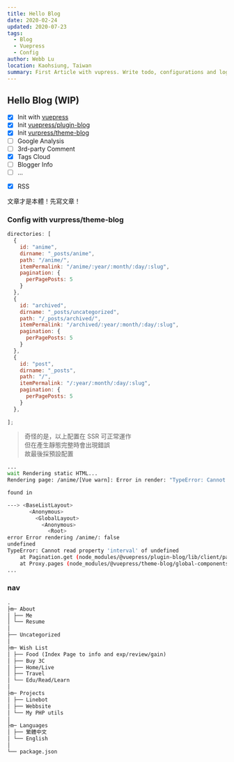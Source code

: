```yaml
---
title: Hello Blog
date: 2020-02-24
updated: 2020-07-23
tags:
  - Blog
  - Vuepress
  - Config
author: Webb Lu
location: Kaohsiung, Taiwan
summary: First Article with vupress. Write todo, configurations and logs.
---
```


## Hello Blog (WIP)

- [x] Init with [vuepress](https://vuepress.vuejs.org/)
- [x] Init [vuepress/plugin-blog](https://vuepress-plugin-blog.ulivz.com/)
- [x] Init [vurpress/theme-blog](https://vuepress-theme-blog.ulivz.com/)
- [ ] Google Analysis
- [ ] 3rd-party Comment
- [x] Tags Cloud
- [ ] Blogger Info
- [ ] ...
+ [x] RSS

文章才是本體！先寫文章！

### Config with vurpress/theme-blog

```js
directories: [
  {
    id: "anime",
    dirname: "_posts/anime",
    path: "/anime/",
    itemPermalink: "/anime/:year/:month/:day/:slug",
    pagination: {
      perPagePosts: 5
    }
  },
  {
    id: "archived",
    dirname: "_posts/uncategorized",
    path: "/_posts/archived/",
    itemPermalink: "/archived/:year/:month/:day/:slug",
    pagination: {
      perPagePosts: 5
    }
  },
  {
    id: "post",
    dirname: "_posts",
    path: "/",
    itemPermalink: "/:year/:month/:day/:slug",
    pagination: {
      perPagePosts: 5
    }
  },
  
];
```

> 奇怪的是，以上配置在 SSR 可正常運作  
> 但在產生靜態完整時會出現錯誤  
> 故最後採預設配置

```bash
...
wait Rendering static HTML...
Rendering page: /anime/[Vue warn]: Error in render: "TypeError: Cannot read property 'interval' of undefined"

found in

---> <BaseListLayout>
       <Anonymous>
         <GlobalLayout>
           <Anonymous>
             <Root>
error Error rendering /anime/: false
undefined
TypeError: Cannot read property 'interval' of undefined
    at Pagination.get (node_modules/@vuepress/plugin-blog/lib/client/pagination.js:35:47)
    at Proxy.pages (node_modules/@vuepress/theme-blog/global-components/BaseListLayout.vue:96:30)
...
```



### nav

```md
.
├m─ About
│ ├── Me
│ └── Resume
│
├── Uncategorized
│
├m─ Wish List
│ ├── Food (Index Page to info and exp/review/gain)
│ ├── Buy 3C
│ ├── Home/Live
│ ├── Travel
│ └── Edu/Read/Learn
│
├m─ Projects
│ ├── Linebot
│ ├── Webbsite
│ └── My PHP utils
│
├m─ Languages
│ ├── 繁體中文
│ └── English
│
└── package.json
```

